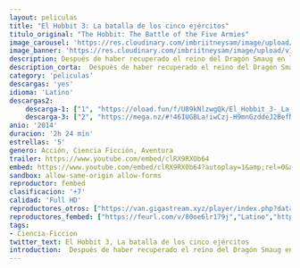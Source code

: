 ```yaml
---
layout: peliculas
title: "El Hobbit 3: La batalla de los cinco ejércitos"
titulo_original: "The Hobbit: The Battle of the Five Armies"
image_carousel: 'https://res.cloudinary.com/imbriitneysam/image/upload/v1543723090/hobbit3-poster-min.jpg'
image_banner: 'https://res.cloudinary.com/imbriitneysam/image/upload/v1543723092/hobbit3-banner-min.jpg'
description: Después de haber recuperado el reino del Dragón Smaug en la montaña, la Compañía ha desencadenado, sin querer, una potencia maligna. Un Smaug enfurecido vuela hacia la Ciudad del Lago para acabar con cualquier resto de vida. Obsesionado con las enormes riquezas en su poder, el rey enano Thorin se vuelve codicioso, mientras Bilbo intenta hacerle entrar en razón haciendo algo desesperado y peligroso.
description_corta:  Después de haber recuperado el reino del Dragón Smaug en la montaña, la Compañía ha desencadenado, sin querer, una potencia maligna. Un Smaug enfurecido vuela hacia la Ciudad del Lago para acabar con cualquier resto de vida. Obsesionado con...
category: 'peliculas'
descargas: 'yes'
idioma: 'Latino'
descargas2:
    descarga-1: ["1", "https://oload.fun/f/U89kNlzwgQk/El_Hobbit_3-_La_batalla_de_los_cinco_ej%C3%A9rcitos.mp4", "https://www.google.com/s2/favicons?domain=openload.co","OpenLoad","https://res.cloudinary.com/imbriitneysam/image/upload/v1541473684/mexico.png", "Latino", "Full HD"]
    descarga-3: ["2", "https://mega.nz/#!46IUGBLa!iwCzj-H9mnGzddeJ2BefNzqxcneHmQS3CN67EjnEqq0", "https://www.google.com/s2/favicons?domain=mega.nz","Mega","https://res.cloudinary.com/imbriitneysam/image/upload/v1541473684/mexico.png", "Latino", "Full HD"]
anio: '2014'
duracion: '2h 24 min'
estrellas: '5'
genero: Acción, Ciencia Ficción, Aventura
trailer: https://www.youtube.com/embed/clRX9RXOb64
embed: https://www.youtube.com/embed/clRX9RXOb64?autoplay=1&amp;rel=0&amp;hd=1&border=0&wmode=opaque&enablejsapi=1&modestbranding=1&controls=1&showinfo=0
sandbox: allow-same-origin allow-forms
reproductor: fembed
clasificacion: '+7'
calidad: 'Full HD'
reproductores_otros: ["https://van.gigastream.xyz/player/index.php?data=4c5bde74a8f110656874902f07378009","Latino","https://streampelis.info/public/dist/index.html?id=772ade1edaec4d068f3f0a48a0c3c7bb","Latino","https://gdriveplayer.me/embed2.php?link=NmUVb0IT6oQSOYCj2UGhSg1y10PPUbgMPtlFESeyjMtJGGKTjRcHPEkOlBni4EE%252F038J2ZP1ijZ4v3NdvJYfHOi6QvLsdYHGZKSUEoEwnKpFgN8DUOiAUcjmIxU88jBAFHcrY6crHHY3iAYhFAVbqXqJPyHIQlnsgSAnpeMZOvSkKH60QFWfwPhZGQpFLZIHy3zeiOWflqrYmRNAQ7Zmnp","Latino","https://movcloud.net/embed/wo-7mQqpY-RM","Latino","https://api.cuevana3.io/stream/index.php?file=ek5lbm9xYWNrS0xYMTZLa2xNbkdvY3ZTb3BtZng4TGp6ZFpobGFMUGtOelcwcUZmbWRIVzRkakVuS0JnbEplcG1KUnNZSlRTMGViVTBxZGdsdEhPb3QzSW1wbDlyZG5ocWNpZ1lLRFNsUT09","Latino","https://mstream.press/b3g8zqtbfydx","Latino","https://mstream.press/8h8rmhywpand","Latino"]
reproductores_fembed: ["https://feurl.com/v/80oe6lr179j","Latino","https://feurl.com/v/3q917p1g829","Latino"]
tags:
- Ciencia-Ficcion
twitter_text: El Hobbit 3, La batalla de los cinco ejércitos
introduction:  Después de haber recuperado el reino del Dragón Smaug en la montaña, la Compañía ha desencadenado, sin querer, una potencia maligna. Un Smaug enfurecido vuela hacia la Ciudad del Lago para acabar con cualquier resto de vida. Obsesionado con
---
```












